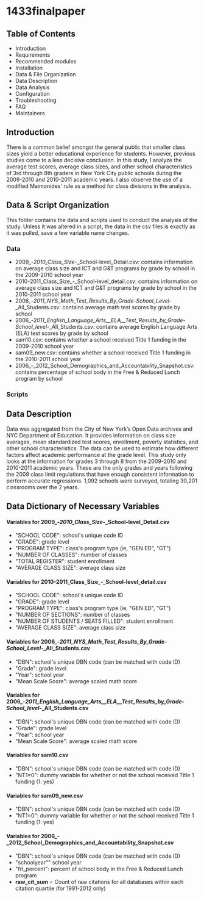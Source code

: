 # 1433finalpaper

Table of Contents
---------------------

 * Introduction
 * Requirements
 * Recommended modules
 * Installation
 * Data & File Organization
 * Data Description
 * Data Analysis
 * Configuration
 * Troubleshooting
 * FAQ
 * Maintainers
 
 
 ## Introduction
 There is a common belief amongst the general public that smaller class sizes yield a better educational experience for students. However, previous studies come to a less decisive conclusion. In this study, I analyze the average test scores, average class sizes, and other school characteristics of 3rd through 8th graders in New York City public schools during the 2009-2010 and 2010-2011 academic years. I also observe the use of a modified Maimonides' rule as a method for class divisions in the analysis. 
 
 
 ## Data & Script Organization
 This folder contains the data and scripts used to conduct the analysis of the study. Unless it was altered in a script, the data in the csv files is exactly as it was pulled, save a few variable name changes.
 
 ### Data
 * 2009_-_2010_Class_Size_-_School-level_Detail.csv: contains information on average class size and ICT and G&T programs by grade by school in the 2009-2010 school year
 * 2010-2011_Class_Size_-_School-level_detail.csv: contains information on average class size and ICT and G&T programs by grade by school in the 2010-2011 school year
 * 2006_-_2011_NYS_Math_Test_Results_By_Grade_-_School_Level_-_All_Students.csv: contains average math test scores by grade by school
 * 2006_-_2011_English_Language_Arts__ELA__Test_Results_by_Grade_-_School_level_-_All_Students.csv: contains average English Language Arts (ELA) test scores by grade by school
 * sam10.csv: contains whether a school received Title 1 funding in the 2009-2010 school year
 * sam09_new.csv: contains whether a school received Title 1 funding in the 2010-2011 school year
 * 2006_-_2012_School_Demographics_and_Accountability_Snapshot.csv: contains percentage of school body in the Free & Reduced Lunch program by school
 
 ### Scripts
 
 
 
 ## Data Description
Data was aggregated from the City of New York’s Open Data archives and NYC Department of Education. It provides information on class size averages, mean standardized test scores, enrollment, poverty statistics, and other school characteristics. The data can be used to estimate how different factors affect academic performance at the grade level. This study only looks at the information for grades 3 through 8 from the 2009-2010 and 2010-2011 academic years. These are the only grades and years following the 2009 class limit regulations that have enough consistent information to perform accurate regressions. 1,092 schools were surveyed, totaling 30,201 classrooms over the 2 years.


## Data Dictionary of Necessary Variables

#### Variables for 2009_-_2010_Class_Size_-_School-level_Detail.csv
* "SCHOOL CODE": school's unique code ID
* "GRADE": grade level
* "PROGRAM TYPE": class's program type (ie, "GEN ED", "GT")
* "NUMBER OF CLASSES": number of classes
* "TOTAL REGISTER": student enrollment
* "AVERAGE CLASS SIZE": average class size

#### Variables for 2010-2011_Class_Size_-_School-level_detail.csv
* "SCHOOL CODE": school's unique code ID
* "GRADE": grade level
* "PROGRAM TYPE": class's program type (ie, "GEN ED", "GT")
* "NUMBER OF SECTIONS": number of classes
* "NUMBER OF STUDENTS / SEATS FILLED": student enrollment
* "AVERAGE CLASS SIZE": average class size

#### Variables for 2006_-_2011_NYS_Math_Test_Results_By_Grade_-_School_Level_-_All_Students.csv
* "DBN": school's unique DBN code (can be matched with code ID)
* "Grade": grade level
* "Year": school year
* "Mean Scale Score": average scaled math score

#### Variables for 2006_-_2011_English_Language_Arts__ELA__Test_Results_by_Grade_-_School_level_-_All_Students.csv
* "DBN": school's unique DBN code (can be matched with code ID)
* "Grade": grade level
* "Year": school year
* "Mean Scale Score": average scaled math score

#### Variables for sam10.csv
* "DBN": school's unique DBN code (can be matched with code ID)
* "NT1=0": dummy variable for whether or not the school received Title 1 funding (1: yes)

#### Variables for sam09_new.csv
* "DBN": school's unique DBN code (can be matched with code ID)
* "NT1=0": dummy variable for whether or not the school received Title 1 funding (1: yes)

#### Variables for 2006_-_2012_School_Demographics_and_Accountability_Snapshot.csv
* "DBN": school's unique DBN code (can be matched with code ID)
* "schoolyear"" school year
* "frl_percent": percent of school body in the Free & Reduced Lunch program
* **raw_cit_sum** = Count of raw citations for all databases within each citation quartile (for 1991-2012 only)




